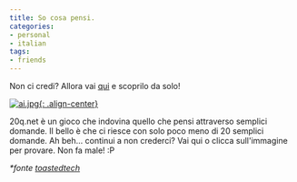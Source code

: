 ```yaml
---
title: So cosa pensi.
categories:
- personal
- italian
tags:
- friends
---
```

Non ci credi? Allora vai [qui](http://www.20q.net/ "http://www.20q.net/" ) e
scoprilo da solo!

[![ai.jpg]({{site.url}}/assets/images/ai.jpg){: .align-center}](http://www.20q.net/ "http://www.20q.net/" )

20q.net è un gioco che indovina quello che pensi attraverso semplici domande.
Il bello è che ci riesce con solo poco meno di 20 semplici domande. Ah beh...
continui a non crederci? Vai qui o clicca sull'immagine per provare. Non fa
male! :P

_*fonte [toastedtech](http://toastedtech.wordpress.com/ "http://toastedtech.wordpress.com/" )_

